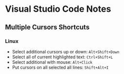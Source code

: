 # Visual Studio Code Notes

## Multiple Cursors Shortcuts

### Linux
- Select additional cursors up or down: `Alt+Shift+Down`
- Select all of current highlighted text: `Ctrl+Shift+L`
- Select additional with mouse: `Alt+Click`
- Put cursors on all selected all lines: `Shift+Alt+I`
